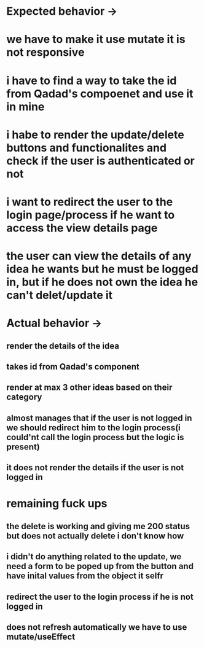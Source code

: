 # Expected behavior ->

# we have to make it use mutate it is not responsive 
# i have to find a way to take the id from Qadad's compoenet and use it in mine
# i habe to render the update/delete buttons and functionalites and check if the user is authenticated or not
# i want to redirect the user to the login page/process if he want to access the view details page
# the user can view the details of any idea he wants but he must be logged in, but if he does not own the idea he can't delet/update it



# Actual behavior ->

## render the details of the idea
## takes id from Qadad's component 
## render at max 3 other ideas based on their category
## almost manages that if the user is not logged in we should redirect him to the login process(i could'nt call the login process but the logic is present)
## it does not render the details if the user is not logged in


# remaining fuck ups

## the delete is working and giving me 200 status but does not actually delete i don't know how
## i didn't do anything related to the update, we need a form to be poped up from the button and have inital values from the object it selfr
## redirect the user to the login process if he is not logged in
## does not refresh automatically we have to use mutate/useEffect
## 